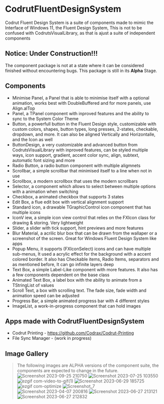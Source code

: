 # CodrutFluentDesignSystem
Codrut Fluent Design System is a suite of components made to mimic the Interface of Windows 11, the Fluent Design System, This is not to be confused with CodrutsVisualLibrary, as that is ajust a suite of independent components

## Notice: Under Construction!!!
The component package is not at a state where it can be considered finished without encountering bugs. This package is still in its **Alpha** Stage.

## Components
- Minimise Panel, a Panel that is able to minimise itself with a optional animation, works best with DoubleBuffered and for more panels, use Align.alTop
- Panel, a TPanel component with inproved features and the ability to sync to the System Color Theme
- Button, a powerfull button in the Fluent Design style, customizable with custom colors, shapes, button types, long presses, 2-states, checkable, dropdown, and more. It can also be aligned Vertically and Horizontalle, and the Icon as well
- ButtonDesign, a very customizable and advanced button from CodrutsVisualLibrary with inproved features, can be styled multiple ways, icon support, gradient, accent color sync, align, subtext, automatic font sizing and more
- Radio Button, a radio button component with multiple aligmnets
- Scrollbar, a simple scrollbar that minimised itself to a line when not in use
- Scrollbox, a modern scrollbox that uses the modern scrollbars
- Selector, a component which allows to select between multiple options with a animation when switching
- Checkbox, a animated checkbox that supports 3 states
- Edit Box, a flue edit box with vertical alignment support
- Standard icon, a drawable TGraphicControl icon component that has multiple icons
- IconV iew, a simple icon view control that relies on the FXIcon class for drawing & storing. Very lightweight
- Slider, a slider with tick support, hint previews and more features
- Blur Material, a acrilic blur box that can be drawn from the wallaper or a screenshot of the screen. Great for Windows Fluent Design System like apps
- Popup Menu, it supports (FXIconSelect) icons and can have multiple sub-menus, It used a acrylic effect for the background with a accent colored border. It also has Checkable items, Radio Items, separators and as mentioned before, It can go infinite layers deep
- Text Box, a simple Label-Like component with more features. It also has a few components dependent on the base class
- Animated Text Box, a label box with the ability to animate from a TStringList of values
- Scroll Text, a box with scrolling text. The fade size, fade width and animation speed can be adjusted
- Progress Bar, a simple animated progress bar with 4 different styles
- ImageList, a work-in-progress component that can hold images

## Apps made with CodrutFluentDesignSystem
 - Codrut Printing - https://github.com/Codrax/Codrut-Printing
 - File Sync Manager - (work in progress)


## Image Gallery
> The following images are ALPHA versions of the component suite, the components are expected to change in the future.
![Screenshot 2023-09-25 210750](https://github.com/Codrax/CodrutFluentDesignSystem/assets/68193064/7df7f666-a793-4b96-bb77-b3ab9a0fe7c0)
![Screenshot 2023-07-25 103550](https://github.com/Codrax/CodrutFluentDesignSystem/assets/68193064/d5245fdc-d226-40df-8d70-424012c3326c)
![ezgif com-video-to-gif(1)](https://github.com/Codrax/CodrutFluentDesignSystem/assets/68193064/8a3b3378-2c76-4baf-a1c2-84fa1748dc93)
![Screenshot 2023-06-29 185725](https://github.com/Codrax/CodrutFluentDesignSystem/assets/68193064/24959e8c-b207-4d24-9bc2-3a46a6e8708b)
![ezgif com-optimize](https://github.com/Codrax/CodrutFluentDesignSystem/assets/68193064/43419ec6-e583-455d-b113-34f49d9137d9)
![Screenshot_7](https://user-images.githubusercontent.com/68193064/215814322-41a0e245-af55-4e97-aaf2-75e81d25dd17.png)
![Screenshot 2023-04-07 200816](https://user-images.githubusercontent.com/68193064/230649040-7c1ccc50-8d72-46b7-afca-d07b734f2112.png)
![Screenshot 2023-06-27 213121](https://github.com/Codrax/CodrutFluentDesignSystem/assets/68193064/786e1e3f-8c57-405a-8abd-173887aa9b06)
![Screenshot 2023-06-27 212832](https://github.com/Codrax/CodrutFluentDesignSystem/assets/68193064/e54efb73-4f1f-4236-a632-6cbc1fd07664)


